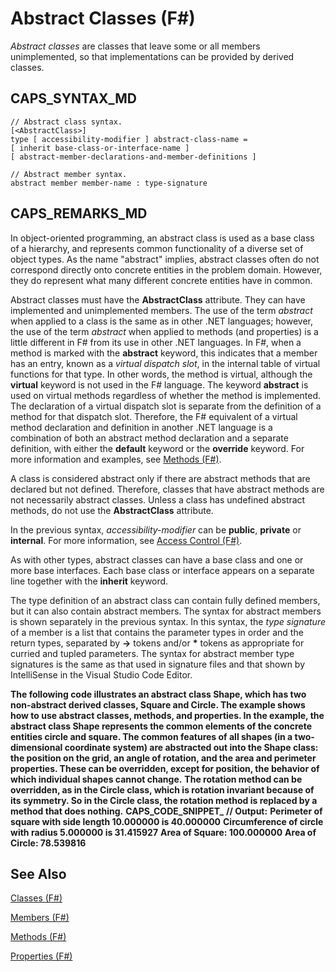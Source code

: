 # Abstract Classes (F#)

*Abstract classes* are classes that leave some or all members unimplemented, so that implementations can be provided by derived classes.


## CAPS_SYNTAX_MD

```
// Abstract class syntax.
[<AbstractClass>]
type [ accessibility-modifier ] abstract-class-name =
[ inherit base-class-or-interface-name ]
[ abstract-member-declarations-and-member-definitions ]

// Abstract member syntax.
abstract member member-name : type-signature
```

## CAPS_REMARKS_MD
In object-oriented programming, an abstract class is used as a base class of a hierarchy, and represents common functionality of a diverse set of object types. As the name "abstract" implies, abstract classes often do not correspond directly onto concrete entities in the problem domain. However, they do represent what many different concrete entities have in common.

Abstract classes must have the **AbstractClass** attribute. They can have implemented and unimplemented members. The use of the term *abstract* when applied to a class is the same as in other .NET languages; however, the use of the term *abstract* when applied to methods (and properties) is a little different in F# from its use in other .NET languages. In F#, when a method is marked with the **abstract** keyword, this indicates that a member has an entry, known as a *virtual dispatch slot*, in the internal table of virtual functions for that type. In other words, the method is virtual, although the **virtual** keyword is not used in the F# language. The keyword **abstract** is used on virtual methods regardless of whether the method is implemented. The declaration of a virtual dispatch slot is separate from the definition of a method for that dispatch slot. Therefore, the F# equivalent of a virtual method declaration and definition in another .NET language is a combination of both an abstract method declaration and a separate definition, with either the **default** keyword or the **override** keyword. For more information and examples, see [Methods &#40;F&#35;&#41;](<Methods+%28F%23%29.md>).

A class is considered abstract only if there are abstract methods that are declared but not defined. Therefore, classes that have abstract methods are not necessarily abstract classes. Unless a class has undefined abstract methods, do not use the **AbstractClass** attribute.

In the previous syntax, *accessibility-modifier* can be **public**, **private** or **internal**. For more information, see [Access Control &#40;F&#35;&#41;](<Access+Control+%28F%23%29.md>).

As with other types, abstract classes can have a base class and one or more base interfaces. Each base class or interface appears on a separate line together with the **inherit** keyword.

The type definition of an abstract class can contain fully defined members, but it can also contain abstract members. The syntax for abstract members is shown separately in the previous syntax. In this syntax, the *type signature* of a member is a list that contains the parameter types in order and the return types, separated by **-&gt;** tokens and/or **&#42;** tokens as appropriate for curried and tupled parameters. The syntax for abstract member type signatures is the same as that used in signature files and that shown by IntelliSense in the Visual Studio Code Editor.

**The following code illustrates an abstract class Shape, which has two non-abstract derived classes, Square and Circle. The example shows how to use abstract classes, methods, and properties. In the example, the abstract class Shape represents the common elements of the concrete entities circle and square. The common features of all shapes (in a two-dimensional coordinate system) are abstracted out into the Shape class: the position on the grid, an angle of rotation, and the area and perimeter properties. These can be overridden, except for position, the behavior of which individual shapes cannot change.**
**The rotation method can be overridden, as in the Circle class, which is rotation invariant because of its symmetry. So in the Circle class, the rotation method is replaced by a method that does nothing.**
**CAPS_CODE_SNIPPET_**
**// Output:**
**Perimeter of square with side length 10.000000 is 40.000000**
**Circumference of circle with radius 5.000000 is 31.415927**
**Area of Square: 100.000000**
**Area of Circle: 78.539816**
## See Also
[Classes &#40;F&#35;&#41;](<Classes+%28F%23%29.md>)

[Members &#40;F&#35;&#41;](<Members+%28F%23%29.md>)

[Methods &#40;F&#35;&#41;](<Methods+%28F%23%29.md>)

[Properties &#40;F&#35;&#41;](<Properties+%28F%23%29.md>)

